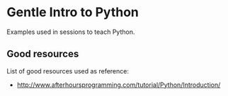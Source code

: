 # Gentle Intro to Python

Examples used in sessions to teach Python.

## Good resources
List of good resources used as reference:

 * http://www.afterhoursprogramming.com/tutorial/Python/Introduction/
